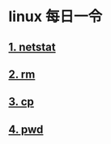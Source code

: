 # linux 每日一令

## [1. netstat](./netstat.md)

## [2. rm](./rm.md)

## [3. cp](./cp.md)

## [4. pwd](./pwd.md)